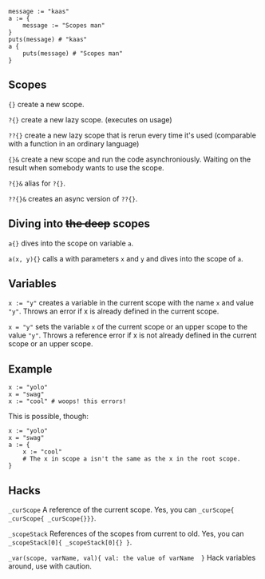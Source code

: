 ```
message := "kaas"
a := {
	message := "Scopes man"
}
puts(message) # "kaas"
a {
	puts(message) # "Scopes man"
}
```

Scopes
---

`{}`			create a new scope.

`?{}`			create a new lazy scope. (executes on usage)

`??{}`		create a new lazy scope that is rerun every time it's used (comparable with a function in an ordinary language)

`{}&`			create a new scope and run the code asynchroniously. Waiting on the result when somebody wants to use the scope.

`?{}&`		alias for `?{}`.

`??{}&`		creates an async version of `??{}`.

Diving into ~~the deep~~ scopes
---

`a{}`			dives into the scope on variable `a`.

`a(x, y){}`	calls a with parameters `x` and `y` and dives into the scope of `a`.

Variables
---

`x := "y"`	creates a variable in the current scope with the name `x` and value `"y"`. Throws an error if x is already defined in the current scope.

`x = "y"`		sets the variable `x` of the current scope or an upper scope to the value `"y"`. Throws a reference error if x is not already defined in the current scope or an upper scope.

Example
---

```
x := "yolo"
x = "swag"
x := "cool" # woops! this errors!
```

This is possible, though:
```
x := "yolo"
x = "swag"
a := {
	x := "cool"
	# The x in scope a isn't the same as the x in the root scope.
}
```

Hacks
---
`_curScope`														A reference of the current scope. Yes, you can `_curScope{ _curScope{ _curScope{}}}`.

`_scopeStack`													References of the scopes from current to old. Yes, you can `_scopeStack[0]{ _scopeStack[0]{} }`.

`_var(scope, varName, val){ val: the value of varName  }`		Hack variables around, use with caution.
